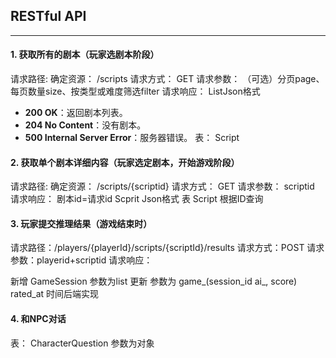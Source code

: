 ## **RESTful API**

---

#### 1. 获取所有的剧本（玩家选剧本阶段）

请求路径:  确定资源： /scripts
请求方式： GET
请求参数： （可选）分页page、每页数量size、按类型或难度筛选filter
请求响应：  List<Scprit>Json格式

* ​**200 OK**​：返回剧本列表。
* ​**204 No Content**​：没有剧本。
* ​**500 Internal Server Error**​：服务器错误。
表： Script


#### 2. 获取单个剧本详细内容（玩家选定剧本，开始游戏阶段）

请求路径:  确定资源： /scripts/{scriptid}
请求方式： GET
请求参数： scriptid
请求响应：  剧本id=请求id Scprit Json格式
表 Script 根据ID查询

#### 3. 玩家提交推理结果（游戏结束时）

请求路径：/players/{playerId}/scripts/{scriptId}/results
请求方式：POST
请求参数：playerid+scriptid
请求响应：

新增  GameSession  参数为list
更新  参数为 game_(session_id  ai_, score)  rated_at 时间后端实现

#### 4. 和NPC对话
表： CharacterQuestion 参数为对象